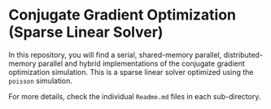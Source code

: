 # Conjugate Gradient Optimization (Sparse Linear Solver)

In this repository, you will find a serial, shared-memory parallel, distributed-memory parallel and hybrid implementations of the conjugate gradient optimization simulation. This is a sparse linear solver optimized using the `poisson` simulation.

For more details, check the individual `Readme.md` files in each sub-directory.

